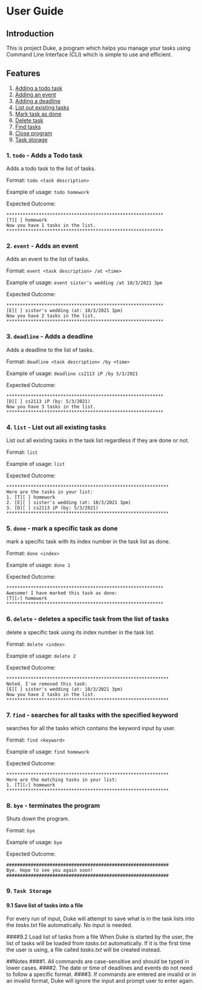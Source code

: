 # User Guide

## Introduction
This is project Duke, a program which helps you manage your tasks using Command Line Interface (CLI) which is simple to use and efficient.

## Features
1. [Adding a todo task](#1-todo---adds-a-todo-task)
2. [Adding an event](#2-event---adds-an-event)
3. [Adding a deadline](#3-deadline---adds-a-deadline)
4. [List out existing tasks](#4-list---list-out-all-existing-tasks)
5. [Mark task as done](#5-done---mark-a-specific-task-as-done)
6. [Delete task](#6-delete---deletes-a-specific-task-from-the-list-of-tasks)
7. [Find tasks](#7-find---searches-for-all-tasks-with-the-specified-keyword)
8. [Close program](#8-bye---terminates-the-program)
9. [Task storage](#9-task-storage)

### 1. `todo` - Adds a Todo task

Adds a todo task to the list of tasks.

Format: `todo <task description>`

Example of usage: `todo homework`

Expected Outcome: 
```
**********************************************************
[T][ ] homework
Now you have 1 tasks in the list.
**********************************************************
```

### 2. `event` - Adds an event

Adds an event to the list of tasks.

Format: `event <task description> /at <time>`

Example of usage: `event sister's wedding /at 10/3/2021 3pm`

Expected Outcome: 
```
**********************************************************
[E][ ] sister's wedding (at: 10/3/2021 3pm)
Now you have 2 tasks in the list.
**********************************************************
```

### 3. `deadline` - Adds a deadline

Adds a deadline to the list of tasks.

Format: `deadline <task description> /by <time>`

Example of usage: `deadline cs2113 iP /by 5/3/2021`

Expected Outcome: 
```
**********************************************************
[D][ ] cs2113 iP (by: 5/3/2021)
Now you have 3 tasks in the list.
**********************************************************
```

### 4. `list` - List out all existing tasks

List out all existing tasks in the task list regardless if they are done or not.

Format: `list`

Example of usage: `list`

Expected Outcome:
```
************************************************************
Here are the tasks in your list:
1. [T][ ] homework
2. [E][ ] sister's wedding (at: 10/3/2021 3pm)
3. [D][ ] cs2113 iP (by: 5/3/2021)
************************************************************
```

### 5. `done` - mark a specific task as done

mark a specific task with its index number in the task list as done.

Format: `done <index>`

Example of usage: `done 1`

Expected Outcome: 
```
**********************************************************
Awesome! I have marked this task as done: 
[T][✓] homework
**********************************************************
```

### 6. `delete` - deletes a specific task from the list of tasks

delete a specific task using its index number in the task list.

Format: `delete <index>`

Example of usage: `delete 2`

Expected Outcome: 
```
************************************************************
Noted. I've removed this task:
[E][ ] sister's wedding (at: 10/3/2021 3pm)
Now you have 2 tasks in the list.
************************************************************
```

### 7. `find` - searches for all tasks with the specified keyword

searches for all the tasks which contains the keyword input by user.

Format: `find <keyword>`

Example of usage: `find homework`

Expected Outcome: 
```
************************************************************
Here are the matching tasks in your list:
1. [T][✓] homework
************************************************************
```

### 8. `bye` - terminates the program

Shuts down the program.

Format: `bye`

Example of usage: `bye`

Expected Outcome:
```
############################################################
Bye. Hope to see you again soon!
############################################################
```

### 9. `Task Storage`
#### 9.1 Save list of tasks into a file
For every run of input, Duke will attempt to save what is in the task lists into the *tasks.txt* file automatically. No input is needed.

####9.2 Load list of tasks from a file
When Duke is started by the user, the list of tasks will be loaded from *tasks.txt* automatically. If it is the first time the user is using, a file called *tasks.txt* will be created instead.

##Notes
####1. All commands are case-sensitive and should be typed in lower cases.
####2. The date or time of deadlines and events do not need to follow a specific format.
####3. If commands are entered are invalid or in an invalid format, Duke will ignore the input and prompt user to enter again.
